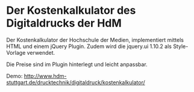 Der Kostenkalkulator des Digitaldrucks der HdM
=================

Der Kostenkalkulator der Hochschule der Medien, implementiert mittels HTML und einem jQuery Plugin. Zudem wird die jquery.ui 1.10.2 als Style-Vorlage verwendet.

Die Preise sind im Plugin hinterlegt und leicht anpassbar.

Demo: http://www.hdm-stuttgart.de/drucktechnik/digitaldruck/kostenkalkulator/

